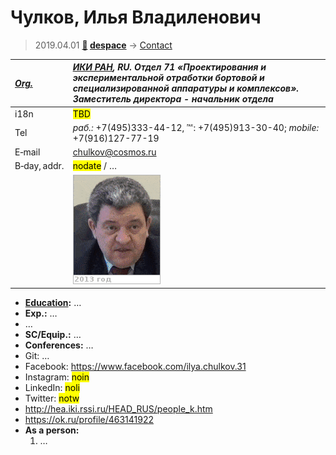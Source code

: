 # Чулков, Илья Владиленович
> 2019.04.01 **[🚀](../index/index.md) [despace](index.md)** → [Contact](contact.md)

|*[Org.](contact.md)*|*[ИКИ РАН](zz_iki_ras.md), RU. Отдел 71 «Проектирования и экспериментальной отработки бортовой и специализированной аппаратуры и комплексов». Заместитель директора - начальник отдела*|
|:--|:--|
|i18n| <mark>TBD</mark> |
|Tel|*раб.:* +7(495)333-44-12, ℻: +7(495)913-30-40; *mobile:* +7(916)127-77-19 |
|E‑mail| <chulkov@cosmos.ru> |
|B‑day, addr.| <mark>nodate</mark> / … |
|| ![](f/contact/c/chulkov_001_animated.gif) |

   - **[Education](edu.md):** …
   - **Exp.:** …
   - …
   - **SC/Equip.:** …
   - **Conferences:** …
   - Git: …
   - Facebook: <https://www.facebook.com/ilya.chulkov.31>
   - Instagram: <mark>noin</mark>
   - LinkedIn: <mark>noli</mark>
   - Twitter: <mark>notw</mark>
   - <http://hea.iki.rssi.ru/HEAD_RUS/people_k.htm>
   - <https://ok.ru/profile/463141922>
   - **As a person:**
      1. …
